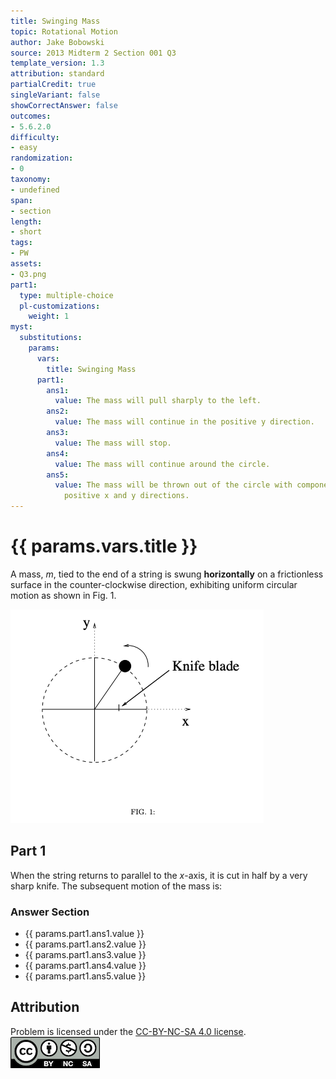 ```yaml
---
title: Swinging Mass
topic: Rotational Motion
author: Jake Bobowski
source: 2013 Midterm 2 Section 001 Q3
template_version: 1.3
attribution: standard
partialCredit: true
singleVariant: false
showCorrectAnswer: false
outcomes:
- 5.6.2.0
difficulty:
- easy
randomization:
- 0
taxonomy:
- undefined
span:
- section
length:
- short
tags:
- PW
assets:
- Q3.png
part1:
  type: multiple-choice
  pl-customizations:
    weight: 1
myst:
  substitutions:
    params:
      vars:
        title: Swinging Mass
      part1:
        ans1:
          value: The mass will pull sharply to the left.
        ans2:
          value: The mass will continue in the positive y direction.
        ans3:
          value: The mass will stop.
        ans4:
          value: The mass will continue around the circle.
        ans5:
          value: The mass will be thrown out of the circle with components in the
            positive x and y directions.
---
```

# {{ params.vars.title }}
A mass, $m$, tied to the end of a string is swung **horizontally** on a frictionless surface in the counter-clockwise direction, exhibiting uniform circular motion as shown in Fig. 1.

<img src="Q3.png" alt="Figure 1. Taking one end of the string as the origin of a Cartesian plane, a mass is atatched to the other end and swung anti-clockwise.">

## Part 1

When the string returns to parallel to the $x$-axis, it is cut in half by a very sharp knife. The subsequent motion of the mass is:

### Answer Section

- {{ params.part1.ans1.value }}
- {{ params.part1.ans2.value }}
- {{ params.part1.ans3.value }}
- {{ params.part1.ans4.value }}
- {{ params.part1.ans5.value }}

## Attribution

Problem is licensed under the [CC-BY-NC-SA 4.0 license](https://creativecommons.org/licenses/by-nc-sa/4.0/).<br> ![The Creative Commons 4.0 license requiring attribution-BY, non-commercial-NC, and share-alike-SA license.](https://raw.githubusercontent.com/firasm/bits/master/by-nc-sa.png)